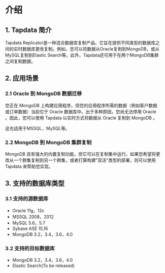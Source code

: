 # 介绍

## 1. Tapdata 简介

Tapdata Replicator是一种混合数据库复制产品。它旨在提供不同类型的数据库之间的实时数据库更改复制。例如，您可以将数据从Oracle复制到MongoDB，或从MySQL复制到Elastic Search等。此外，Tapdata还可用于在两个MongoDB集群之间复制数据。



## 2. 应用场景

### 2.1 Oracle 到 MongoDB 数据迁移

您正在 MongoDB 上构建应用程序，但您的应用程序所需的数据（例如客户数据或订单数据）当前位于 Oracle 数据库中。出于多种原因，您尚无法停用 Oracle 。因此，您可以使用 Tapdata 以实时方式将数据从 Oracle 复制到 MongoDB 。

这也适用于MSSQL，MySQL等。

### 2.2 MongoDB 到 MongoDB 集群复制

MongoDB 具有强大的内置复制功能，但它可以在复制集中运行。如果您希望将更改从一个群集复制到另一个群集，或者打算构建"双活"类型的部署，则可以使用 Tapdata 来帮助您实现。



## 3. 支持的数据库类型

### 3.1 支持的源数据库

- Oracle 11g，12c
- MSSQL 2008，2012
- MySQL 5.6，5.7
- Sybase ASE 15,16
- MongoDB 3.2，3.4，3.6，4.0

### 3.2 支持的目标数据库

- MongoDB 3.2，3.4，3.6，4.0
- Elastic Search(To be released)


